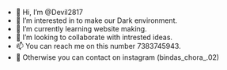 - 👋 Hi, I’m @Devil2817
- 👀 I’m interested in to make our Dark environment.
- 🌱 I’m currently learning website making.
- 💞️ I’m looking to collaborate with intrested ideas.
- 📫 You can reach me on this number 7383745943.
-  💌 Otherwise you can contact on instagram (bindas_chora_.02)
<!---
Devil2817/Devil2817 is a ✨ special ✨ repository because its `README.md` (this file) appears on your GitHub profile.
Otherwise you can contact on instagram (bindas_chora_.02)
--->
